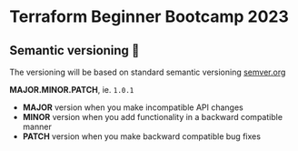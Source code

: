 # Terraform Beginner Bootcamp 2023

## Semantic versioning :mage:

The versioning will be based on standard semantic versioning [semver.org](https://semver.org/)

**MAJOR.MINOR.PATCH**, ie. `1.0.1`

- **MAJOR** version when you make incompatible API changes
- **MINOR** version when you add functionality in a backward compatible manner
- **PATCH** version when you make backward compatible bug fixes
